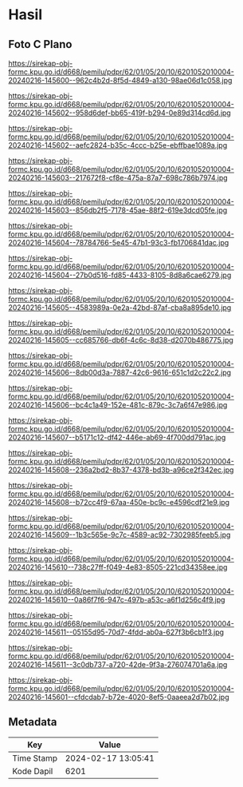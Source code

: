 # Hasil

## Foto C Plano

https://sirekap-obj-formc.kpu.go.id/d668/pemilu/pdpr/62/01/05/20/10/6201052010004-20240216-145600--962c4b2d-8f5d-4849-a130-98ae06d1c058.jpg

https://sirekap-obj-formc.kpu.go.id/d668/pemilu/pdpr/62/01/05/20/10/6201052010004-20240216-145602--958d6def-bb65-419f-b294-0e89d314cd6d.jpg

https://sirekap-obj-formc.kpu.go.id/d668/pemilu/pdpr/62/01/05/20/10/6201052010004-20240216-145602--aefc2824-b35c-4ccc-b25e-ebffbae1089a.jpg

https://sirekap-obj-formc.kpu.go.id/d668/pemilu/pdpr/62/01/05/20/10/6201052010004-20240216-145603--217672f8-cf8e-475a-87a7-698c786b7974.jpg

https://sirekap-obj-formc.kpu.go.id/d668/pemilu/pdpr/62/01/05/20/10/6201052010004-20240216-145603--856db2f5-7178-45ae-88f2-619e3dcd05fe.jpg

https://sirekap-obj-formc.kpu.go.id/d668/pemilu/pdpr/62/01/05/20/10/6201052010004-20240216-145604--78784766-5e45-47b1-93c3-fb1706841dac.jpg

https://sirekap-obj-formc.kpu.go.id/d668/pemilu/pdpr/62/01/05/20/10/6201052010004-20240216-145604--27b0d516-fd85-4433-8105-8d8a6cae6279.jpg

https://sirekap-obj-formc.kpu.go.id/d668/pemilu/pdpr/62/01/05/20/10/6201052010004-20240216-145605--4583989a-0e2a-42bd-87af-cba8a895de10.jpg

https://sirekap-obj-formc.kpu.go.id/d668/pemilu/pdpr/62/01/05/20/10/6201052010004-20240216-145605--cc685766-db6f-4c6c-8d38-d2070b486775.jpg

https://sirekap-obj-formc.kpu.go.id/d668/pemilu/pdpr/62/01/05/20/10/6201052010004-20240216-145606--8db00d3a-7887-42c6-9616-651c1d2c22c2.jpg

https://sirekap-obj-formc.kpu.go.id/d668/pemilu/pdpr/62/01/05/20/10/6201052010004-20240216-145606--bc4c1a49-152e-481c-879c-3c7a6f47e986.jpg

https://sirekap-obj-formc.kpu.go.id/d668/pemilu/pdpr/62/01/05/20/10/6201052010004-20240216-145607--b5171c12-df42-446e-ab69-4f700dd791ac.jpg

https://sirekap-obj-formc.kpu.go.id/d668/pemilu/pdpr/62/01/05/20/10/6201052010004-20240216-145608--236a2bd2-8b37-4378-bd3b-a96ce2f342ec.jpg

https://sirekap-obj-formc.kpu.go.id/d668/pemilu/pdpr/62/01/05/20/10/6201052010004-20240216-145608--b72cc4f9-67aa-450e-bc9c-e4596cdf21e9.jpg

https://sirekap-obj-formc.kpu.go.id/d668/pemilu/pdpr/62/01/05/20/10/6201052010004-20240216-145609--1b3c565e-9c7c-4589-ac92-7302985feeb5.jpg

https://sirekap-obj-formc.kpu.go.id/d668/pemilu/pdpr/62/01/05/20/10/6201052010004-20240216-145610--738c27ff-f049-4e83-8505-221cd34358ee.jpg

https://sirekap-obj-formc.kpu.go.id/d668/pemilu/pdpr/62/01/05/20/10/6201052010004-20240216-145610--0a86f7f6-947c-497b-a53c-a6f1d256c4f9.jpg

https://sirekap-obj-formc.kpu.go.id/d668/pemilu/pdpr/62/01/05/20/10/6201052010004-20240216-145611--05155d95-70d7-4fdd-ab0a-627f3b6cb1f3.jpg

https://sirekap-obj-formc.kpu.go.id/d668/pemilu/pdpr/62/01/05/20/10/6201052010004-20240216-145611--3c0db737-a720-42de-9f3a-276074701a6a.jpg

https://sirekap-obj-formc.kpu.go.id/d668/pemilu/pdpr/62/01/05/20/10/6201052010004-20240216-145601--cfdcdab7-b72e-4020-8ef5-0aaeea2d7b02.jpg


## Metadata

| Key        | Value               |
| ---------- | ------------------- |
| Time Stamp | 2024-02-17 13:05:41 |
| Kode Dapil | 6201                |



